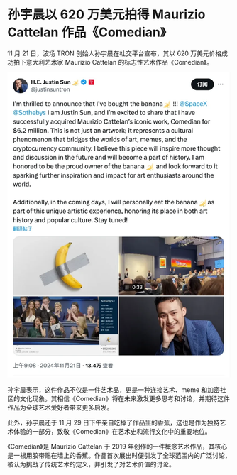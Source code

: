 # 孙宇晨以 620 万美元拍得 Maurizio Cattelan 作品《Comedian》

11 月 21 日，波场 TRON 创始人孙宇晨在社交平台宣布，其以 620 万美元价格成功拍下意大利艺术家 Maurizio Cattelan 的标志性艺术作品《Comedian》。

<img width="600" src="assets/sunban.webp"/>

孙宇晨表示，这件作品不仅是一件艺术品，更是一种连接艺术、meme 和加密社区的文化现象。其相信《Comedian》将在未来激发更多思考和讨论，并期待这件作品为全球艺术爱好者带来更多启发。

此外，孙宇晨还于 11 月 29 日下午亲自吃掉了作品里的香蕉，这也是作为独特艺术体验的一部分，致敬《Comedian》在艺术史和流行文化中的重要地位。

《Comedian》是 Maurizio Cattelan 于 2019 年创作的一件概念艺术作品，其核心是一根用胶带贴在墙上的香蕉。作品首次展出时便引发了全球范围内的广泛讨论，被认为挑战了传统艺术的定义，并引发了对艺术价值的讨论。
